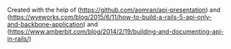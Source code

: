 Created with the help of (https://github.com/aomran/api-presentation) and (https://wyeworks.com/blog/2015/6/11/how-to-build-a-rails-5-api-only-and-backbone-application) and (https://www.amberbit.com/blog/2014/2/19/building-and-documenting-api-in-rails/)
